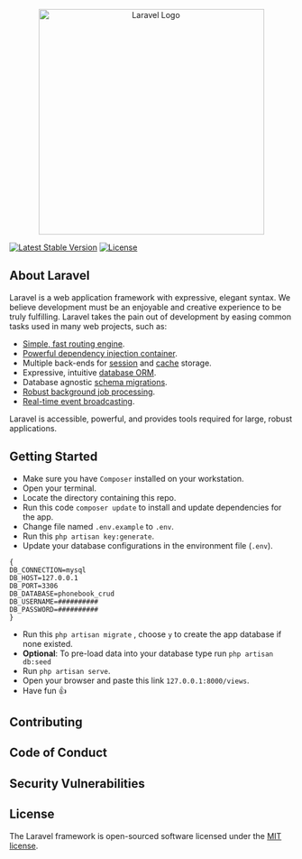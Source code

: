 <p align="center"><a href="https://laravel.com" target="_blank"><img src="https://raw.githubusercontent.com/laravel/art/master/logo-lockup/5%20SVG/2%20CMYK/1%20Full%20Color/laravel-logolockup-cmyk-red.svg" width="400" alt="Laravel Logo"></a></p>

<a href="https://packagist.org/packages/laravel/framework"><img src="https://img.shields.io/packagist/v/laravel/framework" alt="Latest Stable Version"></a>
<a href="https://packagist.org/packages/laravel/framework"><img src="https://img.shields.io/packagist/l/laravel/framework" alt="License"></a>

</p>

## About Laravel

Laravel is a web application framework with expressive, elegant syntax. We believe development must be an enjoyable and creative experience to be truly fulfilling. Laravel takes the pain out of development by easing common tasks used in many web projects, such as:

-   [Simple, fast routing engine](https://laravel.com/docs/routing).
-   [Powerful dependency injection container](https://laravel.com/docs/container).
-   Multiple back-ends for [session](https://laravel.com/docs/session) and [cache](https://laravel.com/docs/cache) storage.
-   Expressive, intuitive [database ORM](https://laravel.com/docs/eloquent).
-   Database agnostic [schema migrations](https://laravel.com/docs/migrations).
-   [Robust background job processing](https://laravel.com/docs/queues).
-   [Real-time event broadcasting](https://laravel.com/docs/broadcasting).

Laravel is accessible, powerful, and provides tools required for large, robust applications.

## Getting Started

-   Make sure you have `Composer` installed on your workstation.
-   Open your terminal.
-   Locate the directory containing this repo.
-   Run this code `composer update` to install and update dependencies for the app.
-   Change file named `.env.example` to `.env`.
-   Run this `php artisan key:generate`.
-   Update your database configurations in the environment file (`.env`).

```
{
DB_CONNECTION=mysql
DB_HOST=127.0.0.1
DB_PORT=3306
DB_DATABASE=phonebook_crud
DB_USERNAME=##########
DB_PASSWORD=##########
}
```

-   Run this `php artisan migrate` , choose `y` to create the app database if none existed.
-   **Optional**: To pre-load data into your database type run `php artisan db:seed`
-   Run `php artisan serve`.
-   Open your browser and paste this link `127.0.0.1:8000/views`.
-   Have fun :thumbsup:

## Contributing

## Code of Conduct

## Security Vulnerabilities

## License

The Laravel framework is open-sourced software licensed under the [MIT license](https://opensource.org/licenses/MIT).
